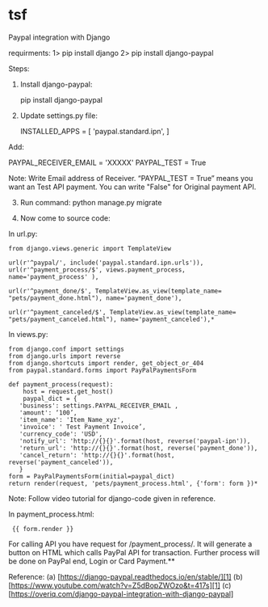 # tsf
Paypal integration with Django

requirments:
1> pip install django
2> pip install django-paypal

Steps:
1.  Install django-paypal:

    pip install django-paypal

2.  Update settings.py file:

    INSTALLED_APPS = [
        'paypal.standard.ipn',
    ]

Add:

   PAYPAL_RECEIVER_EMAIL = 'XXXXX'
    PAYPAL_TEST = True

Note:
Write Email address of Receiver. 
“PAYPAL_TEST = True” means you want an Test API payment. You can write  "False" for Original payment API.

3.  Run command:
    python manage.py migrate 

4.  Now come to source code:

In url.py:

    from django.views.generic import TemplateView
    
    url(r'^paypal/', include('paypal.standard.ipn.urls')),
    url(r'^payment_process/$', views.payment_process, name='payment_process' ),

    url(r'^payment_done/$', TemplateView.as_view(template_name= "pets/payment_done.html"), name='payment_done'),

    url(r'^payment_canceled/$', TemplateView.as_view(template_name= "pets/payment_canceled.html"), name='payment_canceled'),*

In views.py:

    from django.conf import settings
    from django.urls import reverse
    from django.shortcuts import render, get_object_or_404
    from paypal.standard.forms import PayPalPaymentsForm

    def payment_process(request):
        host = request.get_host()
        paypal_dict = {
       'business': settings.PAYPAL_RECEIVER_EMAIL ,
       'amount': ‘100’,
       'item_name': 'Item_Name_xyz',
       'invoice': ' Test Payment Invoice’,
       'currency_code': 'USD',
       'notify_url': 'http://{}{}'.format(host, reverse('paypal-ipn')),
       'return_url': 'http://{}{}'.format(host, reverse('payment_done')),
       'cancel_return': 'http://{}{}'.format(host, reverse('payment_canceled')),
       }
    form = PayPalPaymentsForm(initial=paypal_dict)
    return render(request, 'pets/payment_process.html', {'form': form })*

Note: Follow video tutorial for django-code given in reference.

In payment_process.html: 

     {{ form.render }}


For calling API you have request for /payment_process/. It will generate a button on HTML which calls PayPal API for transaction. Further process will be done on PayPal end, Login or Card Payment.**     

Reference:
(a) [https://django-paypal.readthedocs.io/en/stable/][1]
(b) [https://www.youtube.com/watch?v=Z5dBopZWOzo&t=417s][1]
(c) [https://overiq.com/django-paypal-integration-with-django-paypal]
